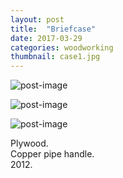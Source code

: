 ```yaml
---
layout: post
title:  "Briefcase"
date: 2017-03-29
categories: woodworking
thumbnail: case1.jpg
---
```

![post-image]({{site.url}}/assets/case1.jpg)

![post-image]({{site.url}}/assets/case2.jpg)

![post-image]({{site.url}}/assets/case3.jpg)

Plywood. <br>
Copper pipe handle. <br>
2012.
